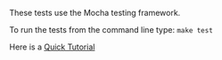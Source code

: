 These tests use the Mocha testing framework.

To run the tests from the command line type: `make test`

Here is a [Quick Tutorial](http://dailyjs.com/2011/12/08/mocha)